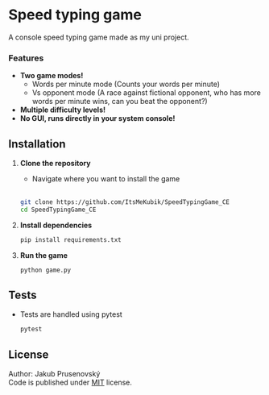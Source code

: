 # Speed typing game

A console speed typing game made as my uni project.

### Features
- **Two game modes!**
  - Words per minute mode (Counts your words per minute)
  - Vs opponent mode (A race against fictional opponent, who has more words per minute wins,
   can you beat the opponent?)
- **Multiple difficulty levels!**
- **No GUI, runs directly in your system console!**

## Installation
1. **Clone the repository**
    - Navigate where you want to install the game
    <br/><br/>
    ```bash
    git clone https://github.com/ItsMeKubik/SpeedTypingGame_CE
    cd SpeedTypingGame_CE
    ```

2. **Install dependencies**
   ```bash
   pip install requirements.txt
   ```
   
3. **Run the game**
   ```bash
   python game.py
   ```
   
## Tests
- Tests are handled using pytest
    ```bash
    pytest
    ```

## License
Author: Jakub Prusenovský\
Code is published under [MIT](https://opensource.org/license/mit) license.
